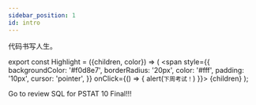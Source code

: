 ```yaml
---
sidebar_position: 1
id: intro
---
```


代码书写人生。

export const Highlight = ({children, color}) => (
<span
style={{
      backgroundColor: '#f0d8e7',
      borderRadius: '20px',
      color: '#fff',
      padding: '10px',
      cursor: 'pointer',
    }}
onClick={() => {
alert(`下周考试！`)
}}>
{children}
</span>
);

<Highlight color="#f0d8e7">Go to review SQL for PSTAT 10 Final!!!</Highlight>
